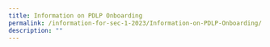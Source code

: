 ```yaml
---
title: Information on PDLP Onboarding
permalink: /information-for-sec-1-2023/Information-on-PDLP-Onboarding/
description: ""
---
```

